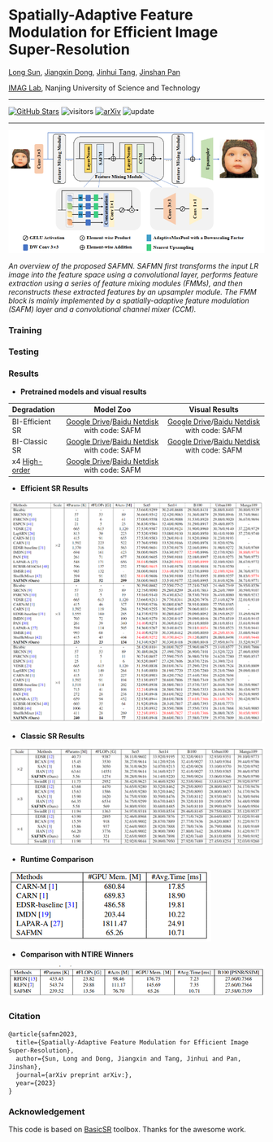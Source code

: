 # Spatially-Adaptive Feature Modulation for Efficient Image Super-Resolution
[Long Sun](https://github.com/sunny2109), [Jiangxin Dong](https://scholar.google.com/citations?user=ruebFVEAAAAJ&hl=zh-CN&oi=ao), [Jinhui Tang](https://scholar.google.com/citations?user=ByBLlEwAAAAJ&hl=zh-CN), [Jinshan Pan](https://jspan.github.io/)

[IMAG Lab](https://imag-njust.net/), Nanjing University of Science and Technology

---
[![GitHub Stars](https://img.shields.io/github/stars/sunny2109/SAFMN?style=social)](https://github.com/sunny2109/SAFMN)  ![visitors](https://visitor-badge.glitch.me/badge?page_id=sunny2109/SAFMN)  [![arXiv](https://img.shields.io/badge/arXiv-Paper-<COLOR>.svg)](https://arxiv.org/abs/xxx)  ![update](https://badges.strrl.dev/updated/sunny2109/SAFMN)


---
<p align="center">
  <img width="800" src="./figs/framework.png">
</p>

*An overview of the proposed SAFMN. SAFMN first transforms the input LR image into the feature space using a convolutional layer, performs feature extraction using a series of feature mixing modules (FMMs), and then reconstructs these extracted features by an upsampler module. The FMM block is mainly implemented by a spatially-adaptive feature modulation (SAFM) layer and a convolutional channel mixer (CCM).*


### Training


### Testing 


### Results
- **Pretrained models and visual results**

| Degradation | Model Zoo| Visual Results| 
| :----- |:-----: |:-----: |
| BI-Efficient SR | [Google Drive](https://drive.google.com/drive/folders/12O_xgwfgc76DsYbiClYnl6ErCDrsi_S9?usp=share_link)/[Baidu Netdisk](https://pan.baidu.com/s/1mKXahFifHaF14pc1pBWFOg) with code: SAFM | [Google Drive](https://drive.google.com/drive/folders/1s3vJQXDACr799khLLs1ELWL-neljx5vL?usp=share_link)/[Baidu Netdisk](https://pan.baidu.com/s/17q_OuNVTgy7QhtbFu099Jg) with code: SAFM |
| BI-Classic SR | [Google Drive](https://drive.google.com/drive/folders/12O_xgwfgc76DsYbiClYnl6ErCDrsi_S9?usp=share_link)/[Baidu Netdisk](https://pan.baidu.com/s/10jtlG-FYfB8KwYfWsQDOMA) with code: SAFM | [Google Drive](https://drive.google.com/drive/folders/1s3vJQXDACr799khLLs1ELWL-neljx5vL?usp=share_link)/[Baidu Netdisk](https://pan.baidu.com/s/1fYsZ67MNLpPs7OAS9Dn2-w) with code: SAFM |
| x4 [High-order](https://github.com/xinntao/Real-ESRGAN) |[Google Drive](https://drive.google.com/drive/folders/12O_xgwfgc76DsYbiClYnl6ErCDrsi_S9?usp=share_link)/[Baidu Netdisk](https://pan.baidu.com/s/10jtlG-FYfB8KwYfWsQDOMA) with code: SAFM |  |

- **Efficient SR Results**
<img src="./figs/efficient_sr.png">

- **Classic SR Results**
<img src="./figs/classic_sr.png">

- **Runtime Comparison**
<img src="./figs/runtime.png">

- **Comparison with NTIRE Winners**
<img width="800" src="./figs/esr_winner.png">


### Citation
    @article{safmn2023,
      title={Spatially-Adaptive Feature Modulation for Efficient Image Super-Resolution},
      author={Sun, Long and Dong, Jiangxin and Tang, Jinhui and Pan, Jinshan},
      journal={arXiv preprint arXiv:},
      year={2023}
    }


### Acknowledgement
This code is based on [BasicSR](https://github.com/XPixelGroup/BasicSR) toolbox. Thanks for the awesome work.

